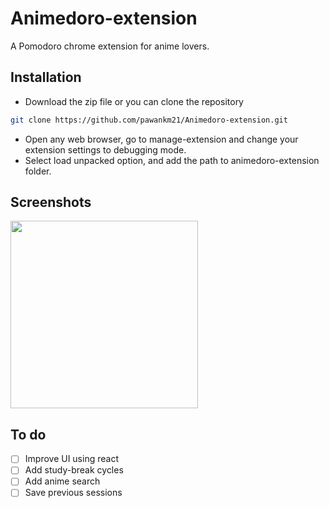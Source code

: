# Animedoro-extension

A Pomodoro chrome extension for anime  lovers.

## Installation
* Download the zip file or you can clone the repository

```bash
git clone https://github.com/pawankm21/Animedoro-extension.git
```
* Open any web browser, go to manage-extension and change your extension settings to debugging mode.
* Select load unpacked option, and add the path to  animedoro-extension folder.
###
## Screenshots
<img src="https://challengepost-s3-challengepost.netdna-ssl.com/photos/production/software_photos/001/599/260/datas/original.png"  width="300"  />

## To do
- [ ] Improve UI using react
- [ ] Add study-break cycles
- [ ] Add anime search
- [ ] Save previous sessions
